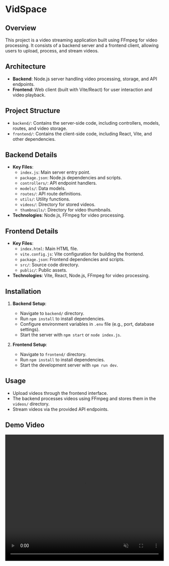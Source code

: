 # VidSpace

## Overview

This project is a video streaming application built using FFmpeg for video processing. It consists of a backend server and a frontend client, allowing users to upload, process, and stream videos.

## Architecture

- **Backend**: Node.js server handling video processing, storage, and API endpoints.
- **Frontend**: Web client (built with Vite/React) for user interaction and video playback.

## Project Structure

- `backend/`: Contains the server-side code, including controllers, models, routes, and video storage.
- `frontend/`: Contains the client-side code, including React, Vite, and other dependencies.

## Backend Details

- **Key Files**:
  - `index.js`: Main server entry point.
  - `package.json`: Node.js dependencies and scripts.
  - `controllers/`: API endpoint handlers.
  - `models/`: Data models.
  - `routes/`: API route definitions.
  - `utils/`: Utility functions.
  - `videos/`: Directory for stored videos.
  - `thumbnails/`: Directory for video thumbnails.
- **Technologies**: Node.js, FFmpeg for video processing.

## Frontend Details

- **Key Files**:
  - `index.html`: Main HTML file.
  - `vite.config.js`: Vite configuration for building the frontend.
  - `package.json`: Frontend dependencies and scripts.
  - `src/`: Source code directory.
  - `public/`: Public assets.
- **Technologies**: Vite, React, Node.js, FFmpeg for video processing.

## Installation

1. **Backend Setup**:
   - Navigate to `backend/` directory.
   - Run `npm install` to install dependencies.
   - Configure environment variables in `.env` file (e.g., port, database settings).
   - Start the server with `npm start` or `node index.js`.

2. **Frontend Setup**:
   - Navigate to `frontend/` directory.
   - Run `npm install` to install dependencies.
   - Start the development server with `npm run dev`.

## Usage

- Upload videos through the frontend interface.
- The backend processes videos using FFmpeg and stores them in the `videos/` directory.
- Stream videos via the provided API endpoints.

## Demo Video

<video src="VidSpace.mp4" controls width="600" height="400" style="max-width: 100%;" preload="auto" muted loop />

## Contributing

1. Fork the repository.
2. Create a feature branch.
3. Make your changes.
4. Submit a pull request.

## License

This project is for demonstration purposes. Adjust licensing as needed.
